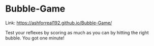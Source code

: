 # Bubble-Game


Link:
https://ashforreal192.github.io/Bubble-Game/

Test your reflexes by scoring as much as you can by hitting the right bubble. You got one minute!
